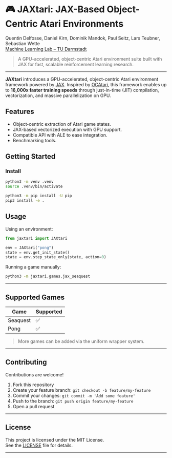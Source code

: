 # 🎮 JAXtari: JAX-Based Object-Centric Atari Environments

Quentin Delfosse, Daniel Kirn, Dominik Mandok, Paul Seitz, Lars Teubner, Sebastian Wette  
[Machine Learning Lab – TU Darmstadt](https://www.ml.informatik.tu-darmstadt.de/)

> A GPU-accelerated, object-centric Atari environment suite built with JAX for fast, scalable reinforcement learning research.

---

**JAXtari** introduces a GPU-accelerated, object-centric Atari environment framework powered by [JAX](https://github.com/google/jax). Inspired by [OCAtari](https://github.com/k4ntz/OC_Atari), this framework enables up to **16,000x faster training speeds** through just-in-time (JIT) compilation, vectorization, and massive parallelization on GPU.

<!-- --- -->

## Features
- Object-centric extraction of Atari game states.
- JAX-based vectorized execution with GPU support.
- Compatible API with ALE to ease integration.
- Benchmarking tools.

<!-- [**📘 JAXtari Documentation**] -->

## Getting Started

<!-- ### Prerequisites -->
### Install
```bash
python3 -m venv .venv
source .venv/bin/activate

python3 -m pip install -U pip
pip3 install -e .
```

## Usage

Using an environment:
```python
from jaxtari import JAXtari

env = JAXtari("pong")
state = env.get_init_state()
state = env.step_state_only(state, action=0)
```


Running a game manually:
```bash
python3 -m jaxtari.games.jax_seaquest
```

---

## Supported Games

| Game      | Supported |
|-----------|-----------|
| Seaquest  | ✅        |
| Pong      | ✅        |

> More games can be added via the uniform wrapper system.

---

## Contributing

Contributions are welcome!

1. Fork this repository  
2. Create your feature branch: `git checkout -b feature/my-feature`  
3. Commit your changes: `git commit -m 'Add some feature'`  
4. Push to the branch: `git push origin feature/my-feature`  
5. Open a pull request  

---

## License

This project is licensed under the MIT License.  
See the [LICENSE](LICENSE) file for details.

---
